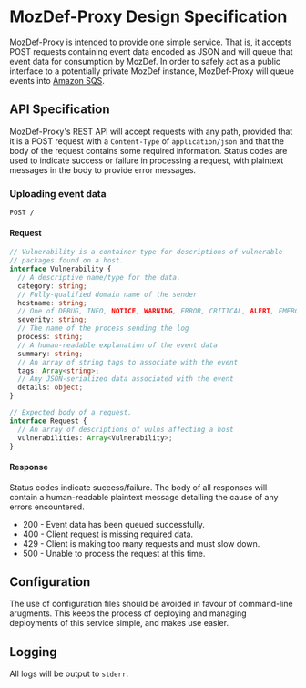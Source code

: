 # MozDef-Proxy Design Specification

MozDef-Proxy is intended to provide one simple service. That is, it accepts
POST requests containing event data encoded as JSON and will queue that
event data for consumption by MozDef.  In order to safely act as a public
interface to a potentially private MozDef instance, MozDef-Proxy will queue
events into [Amazon SQS](https://aws.amazon.com/sqs/).

## API Specification

MozDef-Proxy's REST API will accept requests with any path, provided that it
is a POST request with a `Content-Type` of `application/json` and that the
body of the request contains some required information.  Status codes are
used to indicate success or failure in processing a request, with plaintext
messages in the body to provide error messages.

### Uploading event data

```
POST /
```

#### Request

```typescript
// Vulnerability is a container type for descriptions of vulnerable
// packages found on a host.
interface Vulnerability {
  // A descriptive name/type for the data.
  category: string;
  // Fully-qualified domain name of the sender
  hostname: string;
  // One of DEBUG, INFO, NOTICE, WARNING, ERROR, CRITICAL, ALERT, EMERGENCY
  severity: string;
  // The name of the process sending the log
  process: string;
  // A human-readable explanation of the event data
  summary: string;
  // An array of string tags to associate with the event
  tags: Array<string>;
  // Any JSON-serialized data associated with the event
  details: object;
}

// Expected body of a request.
interface Request {
  // An array of descriptions of vulns affecting a host
  vulnerabilities: Array<Vulnerability>;
}
```

#### Response

Status codes indicate success/failure. The body of all responses will contain
a human-readable plaintext message detailing the cause of any errors encountered.

* 200 - Event data has been queued successfully.
* 400 - Client request is missing required data.
* 429 - Client is making too many requests and must slow down.
* 500 - Unable to process the request at this time.

## Configuration

The use of configuration files should be avoided in favour of command-line arugments.
This keeps the process of deploying and managing deployments of this service simple,
and makes use easier.

## Logging

All logs will be output to `stderr`.

